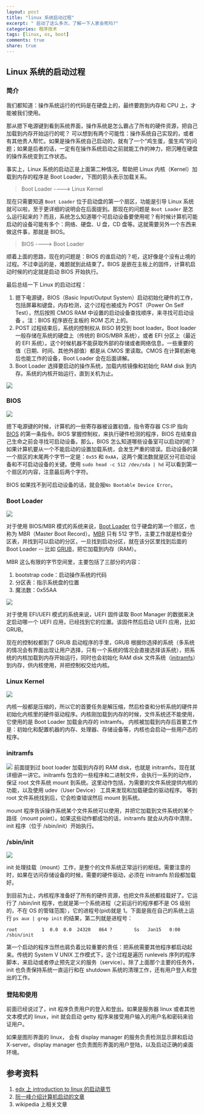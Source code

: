 ```yaml
---
layout: post
title: "linux 系统启动过程"
excerpt: " 启动了这么多次，了解一下人家会死吗?"
categories: 程序技术
tags: [linux, os, boot]
comments: true
share: true
---
```


## Linux 系统的启动过程

### 简介
我们都知道：操作系统运行的代码是在硬盘上的，最终要跑到内存和 CPU 上，才能被我们使用。

那从摁下电源键到看到系统界面，操作系统是怎么霸占了所有的硬件资源，把自己加载到内存开始运行的呢？
可以想到有两个可能性：操作系统自己实现的，或者有其他贵人帮忙。如果是操作系统自己启动的，就有了一个“鸡生蛋，蛋生鸡”的问题；如果是后者的话，一定有在操作系统启动之前就能工作的神力，把沉睡在硬盘的操作系统变到工作状态。

事实上，Linux 系统的启动正是上面第二种情况。帮助把 Linux 内核（Kernel）加载到内存的程序是 Boot Loader，下图的箭头表示加载关系。

> Boot Loader  ---->  Linux Kernel

现在只需要知道 `Boot Loader` 位于启动盘的第一个扇区，功能是引导 Linux 系统就可以啦，至于更详细的说明会在后面提到。那现在的问题是 `Boot Loader` 是怎么运行起来的？而且，系统怎么知道哪个可启动设备要使用呢？有时候计算机可能启动的设备可能有多个：网络、硬盘、U 盘，CD 盘等。这就需要另外一个东西来做这件事，那就是 BIOS。

> BIOS    ---->   Boot Loader 

顺着上面的思路，现在的问题是：BIOS 的谁启动的？呃，这好像是个没有止境的过程。不过幸运的是，难题就到此结束了。BIOS 是嵌在主板上的固件，计算机启动时候的约定就是启动 BIOS 开始执行。


最后总结一下 Linux 的启动过程：

1. 摁下电源键，BIOS（Basic Input/Output System）启动初始化硬件的工作，包括屏幕和键盘，内存检测，这个过程也被成为 POST（Power On Self Test），然后按照 CMOS RAM 中设置的启动设备查找顺序，来寻找可启动设备 。注：BIOS 程序嵌在主板的 ROM 芯片上的。
2. POST 过程结束后，系统的控制权从 BISO 转交到 boot loader。Boot loader 一般存储在系统的硬盘上（传统的 BIOS/MBR 系统），或者 EFI 分区上（最近的 EFI 系统）。这个时候机器不能获取外部的存储或者网络信息，一些重要的值（日期、时间、其他外部值）都是从 CMOS 里读取。CMOS 在计算机断电后也能工作的设备，Boot Loader 会在后面讲解。
3. Boot Loader 选择要启动的操作系统，加载内核镜像和初始化 RAM disk 到内存。系统的内核开始运行，直到关机为止。

![](https://preview.edge.edx.org/c4x/Linux/LFS101/asset/chapter03_flowchart_scr15_1.jpg)

### BIOS

![](https://courses.edx.org/asset-v1:LinuxFoundationX+LFS101x.2+1T2015+type@asset+block@LFS01_ch03_screen16.jpg)

摁下电源键的时候，计算机的一些寄存器被设置初值，指令寄存器 CS:IP 指向 [BIOS](https://en.wikipedia.org/wiki/BIOS) 的第一条指令。BIOS 掌握控制权，来执行硬件检测的程序，BIOS 在结束自己生命之前会寻找可启动设备。那么，BIOS 怎么知道哪些设备室可以启动的呢？如果计算机要从一个不能启动的设置加载系统，会发生严重的错误。启动设备的第一个扇区的末尾两个字节一定是：`0x55` 和 `0xAA`，这两个魔法数就是区分可启动设备和不可启动设备的关键。使用 `sudo head -c 512 /dev/sda | hd` 可以看到第一个扇区的内容，注意最后两个字符。

BIOS 如果找不到可启动设备的话，就会报`No Bootable Device Error`。


### Boot Loader

![](https://courses.edx.org/asset-v1:LinuxFoundationX+LFS101x.2+1T2015+type@asset+block@LFS01_ch03_screen18.jpg)

对于使用 BIOS/MBR 模式的系统来说，[Boot Loader](https://en.wikipedia.org/wiki/Booting) 位于硬盘的第一个扇区，也称为 MBR（Master Boot Record）。[MBR](https://en.wikipedia.org/wiki/Master_boot_record) 只有 512 字节，主要工作就是检查分区表，并找到可以启动的分区，一旦找到启动分区，就在该分区里找到后面的 Boot Loader -- 比如 [GRUB](https://en.wikipedia.org/wiki/GNU_GRUB)，把它加载到内存（RAM）。

MBR 这么有限的字节空间里，主要包括了三部分的内容：

1. bootstrap code：启动操作系统的代码
2. 分区表：指示系统盘的位置
3. 魔法数：0x55AA

![](https://courses.edx.org/asset-v1:LinuxFoundationX+LFS101x.2+1T2015+type@asset+block@LFS01_ch03_screen20.jpg)

对于使用 EFI/UEFI 模式的系统来说，UEFI 固件读取 Boot Manager 的数据来决定启动哪一个 UEFI 应用，已经找到它的位置。该固件然后启动 UEFI 应用，比如 GRUB。

现在的控制权都到了 GRUB 启动程序的手里，GRUB 根据你选择的系统（多系统的情况会有界面出现让用户选择，只有一个系统的情况会直接选择该系统），把系统的内核加载到内存开始运行，同时也会初始化 RAM disk 文件系统（[initramfs](https://en.wikipedia.org/wiki/Initramfs)）到内存，供内核使用，并把控制权交给内核。

### Linux Kernel

![](https://courses.edx.org/asset-v1:LinuxFoundationX+LFS101x.2+1T2015+type@asset+block@LFS01_ch03_screen21.jpg)

内核一般都是压缩的，所以它的首要任务是解压缩，然后检查和分析系统的硬件并初始化内核里的硬件驱动程序。内核刚加载到内存的时候，文件系统还不能使用，它使用的是 Boot Loader 加载金内存的 initramfs。
内核被加载到内存后首要工作是：初始化和配置机器的内存、处理器、存储设备等，内核也会启动一些用户态的程序。


### initramfs

![](https://courses.edx.org/asset-v1:LinuxFoundationX+LFS101x.2+1T2015+type@asset+block@LFS01_ch03_screen22.jpg)
前面提到过 boot loader 加载到内存的 RAM disk，也就是 initramfs，现在就详细讲一讲它。initramfs 包含的一些程序和二进制文件，会执行一系列的动作，保证 root 文件系统 mount 到系统。这里动作包括，为需要的文件系统提供内核的功能，以及使用 udev（User Device） 工具来发现和加载硬盘的驱动程序。 等到 root 文件系统找到后，它会检查错误然后 mount 到系统。

mount 程序告诉操作系统某个文件系统可以使用，并把它加载到文件系统的某个路径（mount point）。如果这些动作都成功的话，initramfs 就会从内存中清除，init 程序（位于 /sbin/init）开始执行。

### /sbin/init

![](https://courses.edx.org/asset-v1:LinuxFoundationX+LFS101x.2+1T2015+type@asset+block@LFS01_ch03_screen24.jpg)

init 处理挂载（mount）工作，是整个的文件系统正常运行的枢纽。需要注意的时，如果在访问存储设备的时候，需要的硬件驱动，必须在 initramfs 阶段都加载好。

到目前为止，内核程序准备好了所有的硬件资源，也把文件系统都挂载好了。它运行了 /sbin/init 程序，也就是第一个系统进程（之前运行的程序都不是 OS 级别的，不在 OS 的管辖范围），它的进程号(pid)就是 1。下面是我在自己的系统上运行 `ps aux | grep init` 的结果，第二列就是进程号：

	root         1  0.0  0.0  24320   864 ?        Ss   Jan15   0:00 /sbin/init


第一个启动的程序当然也肩负着比较重要的责任：把系统需要其他程序都启动起来。传统的 System V UNIX 工作模式下，这个过程是遍历 runlevels 序列的程序脚本，来启动或者停止预先定义的服务（service）。除了上面那个主要的任务外，init 也负责保持系统一直运行和在 shutdown 系统的清理工作，还有用户登入和登出的工作。

### 登陆和使用

前面已经说过了，init 程序负责用户的登入和登出。如果是服务器 linux 或者其他文本模式的 linux，init 就会启动 getty 程序来接受用户输入的用户名和密码来验证用户。

如果是图形界面的 linux， 会有 display manager 的服务负责检测显示屏和启动 X-server。display manager 也负责图形界面的用户登陆，以及启动正确的桌面环境。

## 参考资料

1. [edx 上 introduction to linux 的启动章节](https://courses.edx.org/courses/course-v1:LinuxFoundationX+LFS101x.2+1T2015/courseware/6cee72d455c847e9b462efb4e2dbd2a7/a73c18288e2f47d293df4ec8fbec99d1/)
2. [阮一峰介绍计算机启动的文章](http://www.ruanyifeng.com/blog/2013/02/booting.html)
3. wikipedia 上相关文章
